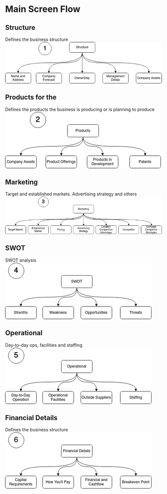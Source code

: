 # Main Screen Flow

## Structure
Defines the business structure
![Structure](1.Structure.png)

## Products for the 
Defines the products the business is producing or is planning to produce
![Products](2.Products.png)


## Marketing
Target and established markets. Advertising strategy and others
![Marketing](3.Marketing.png)


## SWOT
SWOT analysis
![SWOT](4.SWOT.png)


## Operational
Day-to-day ops, facilities and staffing
![Operational](5.Operational.png)


## Financial Details
Defines the business structure
![FinancialDetails](6.FinancialDetails.png)
